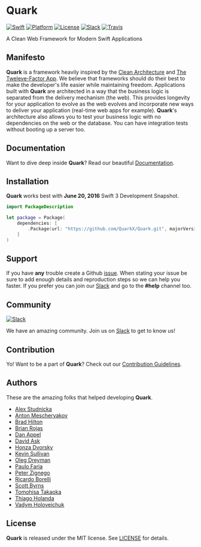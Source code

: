 # Quark

[![Swift][swift-badge]][swift-url]
[![Platform][platform-badge]][platform-url]
[![License][mit-badge]][mit-url]
[![Slack][slack-badge]][slack-url]
[![Travis][travis-badge]][travis-url]

A Clean Web Framework for Modern Swift Applications

## Manifesto

**Quark** is a framework heavily inspired by the [Clean Architecture](https://blog.8thlight.com/uncle-bob/2012/08/13/the-clean-architecture.html) and [The Tweleve-Factor App](http://12factor.net). We believe that frameworks should do their best to make the developer's life easier while maintaining freedom. Applications built with **Quark** are architected in a way that the business logic is separated from the delivery mechanism (the web). This provides longevity for your application to evolve as the web evolves and incorporate new ways to deliver your application (real-time web apps for example). **Quark**'s architecture also allows you to test your business logic with no dependencies on the web or the database. You can have integration tests without booting up a server too.

## Documentation

Want to dive deep inside **Quark**? Read our beautiful [Documentation](quak-docs.readme.io).

## Installation

**Quark** works best with **June 20, 2016** Swift 3 Development Snapshot.

```swift
import PackageDescription

let package = Package(
    dependencies: [
        .Package(url: "https://github.com/QuarkX/Quark.git", majorVersion: 0, minor: 0)
    ]
)
```

## Support

If you have **any** trouble create a Github [issue](https://github.com/QuarkX/Quark/issues/new). When stating your issue be sure to add enough details and reproduction steps so we can help you faster. If you prefer you can join our [Slack](http://slack.zewo.io) and go to the **#help** channel too.

## Community

[![Slack][slack-image]][slack-url]

We have an amazing community. Join us on [Slack](http://slack.zewo.io) to get to know us!

## Contribution

Yo! Want to be a part of **Quark**? Check out our [Contribution Guidelines](CONTRIBUTING.md).

## Authors

These are the amazing folks that helped developing **Quark**. 

- [Alex Studnicka](https://github.com/alex-alex)
- [Anton Mescheryakov](https://github.com/antonmes)
- [Brad Hilton](https://github.com/bradhilton)
- [Brian Rojas](https://github.com/marchinram)
- [Dan Appel](https://github.com/Danappelxx)
- [David Ask](https://github.com/formbound)
- [Honza Dvorsky](https://github.com/czechboy0)
- [Kevin Sullivan](https://github.com/kevinup7)
- [Oleg Dreyman](https://github.com/dreymonde)
- [Paulo Faria](http://github.com/paulofaria)
- [Peter Zignego](https://github.com/pvzig)
- [Ricardo Borelli](http://github.com/rabc)
- [Scott Byrns](https://github.com/scottbyrns)
- [Tomohisa Takaoka](https://github.com/tomohisa)
- [Thiago Holanda](http://github.com/unnamedd)
- [Vadym Holoveichuk](https://github.com/goloveychuk)

## License

**Quark** is released under the MIT license. See [LICENSE](https://raw.githubusercontent.com/QuarkX/Quark/master/LICENSE) for details.

[swift-badge]: https://img.shields.io/badge/Swift-3.0-orange.svg?style=flat
[swift-url]: https://swift.org
[zewo-badge]: https://img.shields.io/badge/Zewo-0.5-FF7565.svg?style=flat
[zewo-url]: http://zewo.io
[platform-badge]: https://img.shields.io/badge/Platforms-macOS%20&%20Linux-lightgray.svg?style=flat
[platform-url]: https://swift.org
[mit-badge]: https://img.shields.io/badge/License-MIT-blue.svg?style=flat
[mit-url]: https://tldrlegal.com/license/mit-license
[slack-image]: http://s13.postimg.org/ybwy92ktf/Slack.png
[slack-badge]: https://zewo-slackin.herokuapp.com/badge.svg
[slack-url]: http://slack.zewo.io
[travis-badge]: https://travis-ci.org/QuarkX/Quark.svg?branch=master
[travis-url]: https://travis-ci.org/QuarkX/Quark
